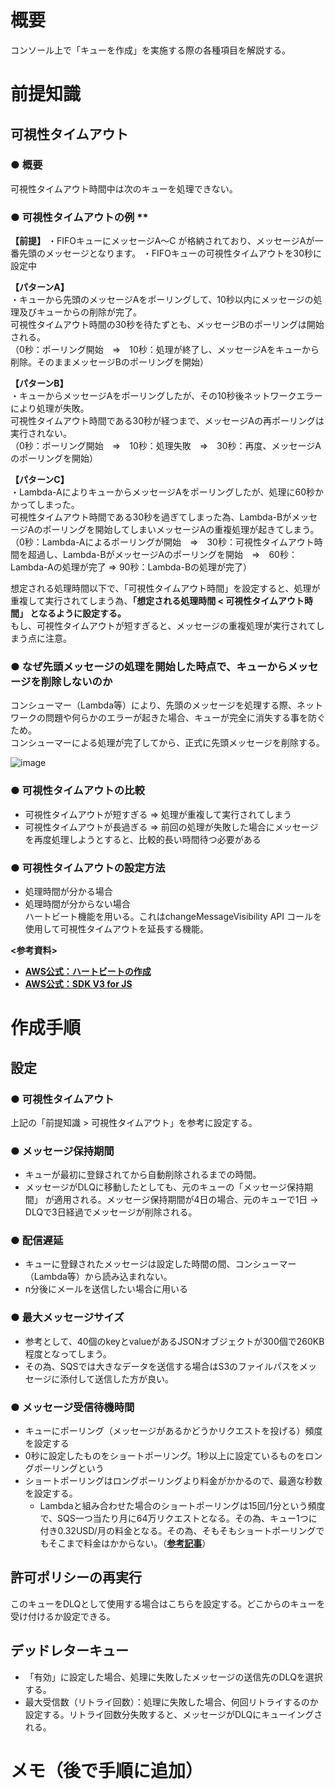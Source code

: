 # 概要
コンソール上で「キューを作成」を実施する際の各種項目を解説する。

# 前提知識
## 可視性タイムアウト
### ● 概要
可視性タイムアウト時間中は次のキューを処理できない。  

### ● 可視性タイムアウトの例 **  
**【前提】**
・FIFOキューにメッセージA～C が格納されており、メッセージAが一番先頭のメッセージとなります。
・FIFOキューの可視性タイムアウトを30秒に設定中

**【パターンA】**  
・キューから先頭のメッセージAをポーリングして、10秒以内にメッセージの処理及びキューからの削除が完了。  
可視性タイムアウト時間の30秒を待たずとも、メッセージBのポーリングは開始される。  
（0秒：ポーリング開始　=>　10秒：処理が終了し、メッセージAをキューから削除。そのままメッセージBのポーリングを開始）  

**【パターンB】**  
・キューからメッセージAをポーリングしたが、その10秒後ネットワークエラーにより処理が失敗。  
可視性タイムアウト時間である30秒が経つまで、メッセージAの再ポーリングは実行されない。  
（0秒：ポーリング開始　=>　10秒：処理失敗　=>　30秒：再度、メッセージAのポーリングを開始）  

**【パターンC】**  
・Lambda-AによりキューからメッセージAをポーリングしたが、処理に60秒かかってしまった。  
可視性タイムアウト時間である30秒を過ぎてしまった為、Lambda-BがメッセージAのポーリングを開始してしまいメッセージAの重複処理が起きてしまう。 
（0秒：Lambda-Aによるポーリングが開始　=>　30秒：可視性タイムアウト時間を超過し、Lambda-BがメッセージAのポーリングを開始　=>　60秒：Lambda-Aの処理が完了 => 90秒：Lambda-Bの処理が完了）  

想定される処理時間以下で、「可視性タイムアウト時間」を設定すると、処理が重複して実行されてしまう為、**「想定される処理時間 < 可視性タイムアウト時間」 となるように設定する。**    
もし、可視性タイムアウトが短すぎると、メッセージの重複処理が実行されてしまう点に注意。  

### ● なぜ先頭メッセージの処理を開始した時点で、キューからメッセージを削除しないのか  
コンシューマー（Lambda等）により、先頭のメッセージを処理する際、ネットワークの問題や何らかのエラーが起きた場合、キューが完全に消失する事を防ぐため。  
コンシューマーによる処理が完了してから、正式に先頭メッセージを削除する。  

![image](https://github.com/adgjmptwgw/aws-practice/assets/66456130/9fe67297-6012-41a6-bb73-96a9934af241)

### ● 可視性タイムアウトの比較
- 可視性タイムアウトが短すぎる => 処理が重複して実行されてしまう
- 可視性タイムアウトが長過ぎる => 前回の処理が失敗した場合にメッセージを再度処理しようとすると、比較的長い時間待つ必要がある

### ● 可視性タイムアウトの設定方法
- 処理時間が分かる場合
- 処理時間が分からない場合  
ハートビート機能を用いる。これはchangeMessageVisibility API コールを使用して可視性タイムアウトを延長する機能。  

**<参考資料>**  
- [**AWS公式：ハートビートの作成**](https://docs.aws.amazon.com/AWSSimpleQueueService/latest/APIReference/API_ChangeMessageVisibility.html)  
- [**AWS公式：SDK V3 for JS**](https://docs.aws.amazon.com/AWSJavaScriptSDK/v3/latest/client/sqs/command/ChangeMessageVisibilityCommand/)

# 作成手順

## 設定 
### ● 可視性タイムアウト
上記の「前提知識 > 可視性タイムアウト」を参考に設定する。

### ● メッセージ保持期間
- キューが最初に登録されてから自動削除されるまでの時間。
- メッセージがDLQに移動したとしても、元のキューの「メッセージ保持期間」 が適用される。メッセージ保持期間が4日の場合、元のキューで1日 → DLQで3日経過でメッセージが削除される。

### ● 配信遅延
- キューに登録されたメッセージは設定した時間の間、コンシューマー（Lambda等）から読み込まれない。
- n分後にメールを送信したい場合に用いる

### ● 最大メッセージサイズ
- 参考として、40個のkeyとvalueがあるJSONオブジェクトが300個で260KB程度となってしまう。
- その為、SQSでは大きなデータを送信する場合はS3のファイルパスをメッセージに添付して送信した方が良い。

### ● メッセージ受信待機時間
- キューにポーリング（メッセージがあるかどうかリクエストを投げる）頻度を設定する
- 0秒に設定したものをショートポーリング。1秒以上に設定ているものをロングポーリングという
- ショートポーリングはロングポーリングより料金がかかるので、最適な秒数を設定する。
  - Lambdaと組み合わせた場合のショートポーリングは15回/1分という頻度で、SQS一つ当たり月に64万リクエストとなる。その為、キュー1つに付き0.32USD/月の料金となる。その為、そもそもショートポーリングでもそこまで料金はかからない。（[**参考記事**](https://encr.jp/blog/posts/20200326_morning/)）

## 許可ポリシーの再実行
このキューをDLQとして使用する場合はこちらを設定する。どこからのキューを受け付けるか設定できる。

## デッドレターキュー
- 「有効」に設定した場合、処理に失敗したメッセージの送信先のDLQを選択する。
- 最大受信数（リトライ回数）：処理に失敗した場合、何回リトライするのか設定する。リトライ回数分失敗すると、メッセージがDLQにキューイングされる。　

# メモ（後で手順に追加）
